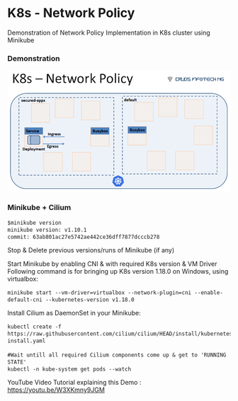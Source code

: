 # K8s - Network Policy 

Demonstration of Network Policy Implementation in K8s cluster using Minikube 

### Demonstration 

![Demo Set-Up](images/demo.png)

### Minikube + Cilium 

	$minikube version
	minikube version: v1.10.1
	commit: 63ab801ac27e5742ae442ce36dff7877dcccb278

Stop & Delete previous versions/runs of Minikube (if any)

Start Minikube by enabling CNI & with required K8s version & VM Driver
Following command is for bringing up K8s version 1.18.0 on Windows, using virtualbox: 

	minikube start --vm-driver=virtualbox --network-plugin=cni --enable-default-cni --kubernetes-version v1.18.0

Install Cilium as DaemonSet in your Minikube:

	kubectl create -f https://raw.githubusercontent.com/cilium/cilium/HEAD/install/kubernetes/quick-install.yaml
	
	#Wait untill all required Cilium components come up & get to 'RUNNING STATE'
	kubectl -n kube-system get pods --watch	
	
YouTube Video Tutorial explaining this Demo : https://youtu.be/W3XKmny9JGM
